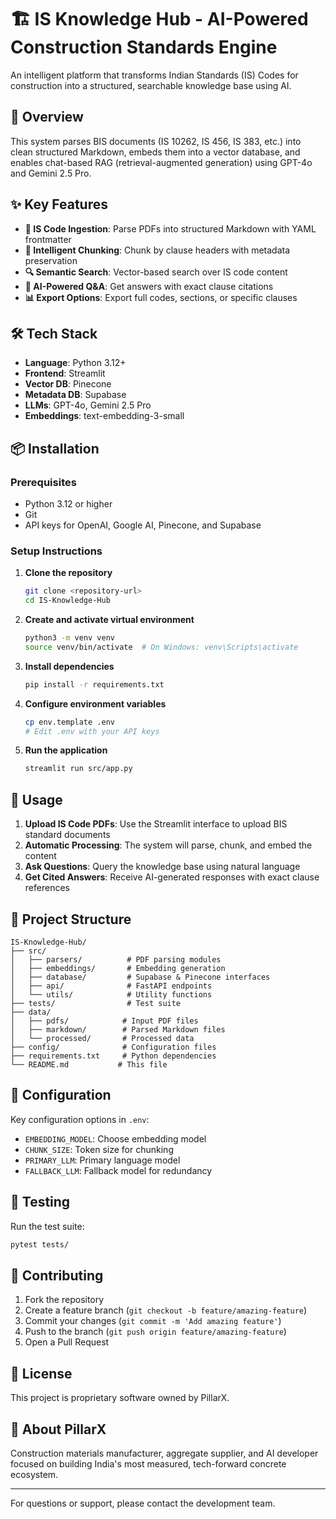 # 🏗️ IS Knowledge Hub - AI-Powered Construction Standards Engine

An intelligent platform that transforms Indian Standards (IS) Codes for construction into a structured, searchable knowledge base using AI.

## 🎯 Overview

This system parses BIS documents (IS 10262, IS 456, IS 383, etc.) into clean structured Markdown, embeds them into a vector database, and enables chat-based RAG (retrieval-augmented generation) using GPT-4o and Gemini 2.5 Pro.

## ✨ Key Features

- **📘 IS Code Ingestion**: Parse PDFs into structured Markdown with YAML frontmatter
- **🧱 Intelligent Chunking**: Chunk by clause headers with metadata preservation
- **🔍 Semantic Search**: Vector-based search over IS code content
- **🤖 AI-Powered Q&A**: Get answers with exact clause citations
- **📊 Export Options**: Export full codes, sections, or specific clauses

## 🛠️ Tech Stack

- **Language**: Python 3.12+
- **Frontend**: Streamlit
- **Vector DB**: Pinecone
- **Metadata DB**: Supabase
- **LLMs**: GPT-4o, Gemini 2.5 Pro
- **Embeddings**: text-embedding-3-small

## 📦 Installation

### Prerequisites

- Python 3.12 or higher
- Git
- API keys for OpenAI, Google AI, Pinecone, and Supabase

### Setup Instructions

1. **Clone the repository**
   ```bash
   git clone <repository-url>
   cd IS-Knowledge-Hub
   ```

2. **Create and activate virtual environment**
   ```bash
   python3 -m venv venv
   source venv/bin/activate  # On Windows: venv\Scripts\activate
   ```

3. **Install dependencies**
   ```bash
   pip install -r requirements.txt
   ```

4. **Configure environment variables**
   ```bash
   cp env.template .env
   # Edit .env with your API keys
   ```

5. **Run the application**
   ```bash
   streamlit run src/app.py
   ```

## 🚀 Usage

1. **Upload IS Code PDFs**: Use the Streamlit interface to upload BIS standard documents
2. **Automatic Processing**: The system will parse, chunk, and embed the content
3. **Ask Questions**: Query the knowledge base using natural language
4. **Get Cited Answers**: Receive AI-generated responses with exact clause references

## 📁 Project Structure

```
IS-Knowledge-Hub/
├── src/
│   ├── parsers/          # PDF parsing modules
│   ├── embeddings/       # Embedding generation
│   ├── database/         # Supabase & Pinecone interfaces
│   ├── api/              # FastAPI endpoints
│   └── utils/            # Utility functions
├── tests/                # Test suite
├── data/
│   ├── pdfs/            # Input PDF files
│   ├── markdown/        # Parsed Markdown files
│   └── processed/       # Processed data
├── config/              # Configuration files
├── requirements.txt     # Python dependencies
└── README.md           # This file
```

## 🔧 Configuration

Key configuration options in `.env`:
- `EMBEDDING_MODEL`: Choose embedding model
- `CHUNK_SIZE`: Token size for chunking
- `PRIMARY_LLM`: Primary language model
- `FALLBACK_LLM`: Fallback model for redundancy

## 🧪 Testing

Run the test suite:
```bash
pytest tests/
```

## 🤝 Contributing

1. Fork the repository
2. Create a feature branch (`git checkout -b feature/amazing-feature`)
3. Commit your changes (`git commit -m 'Add amazing feature'`)
4. Push to the branch (`git push origin feature/amazing-feature`)
5. Open a Pull Request

## 📄 License

This project is proprietary software owned by PillarX.

## 🏢 About PillarX

Construction materials manufacturer, aggregate supplier, and AI developer focused on building India's most measured, tech-forward concrete ecosystem.

---

For questions or support, please contact the development team.